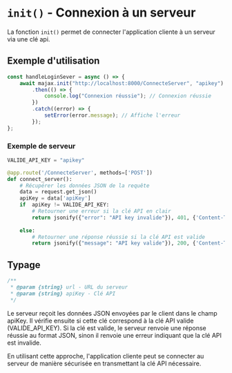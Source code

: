 # `init()` - Connexion à un serveur

La fonction `init()` permet de connecter l'application cliente à un serveur via une clé api.

## Exemple d'utilisation

```js
const handleLoginSever = async () => {
    await majax.init("http://localhost:8000/ConnecteServer", "apikey") // Connexion au serveur avec la clé api
        .then(() => {
            console.log("Connexion réussie"); // Connexion réussie
        })
        .catch((error) => {
            setError(error.message); // Affiche l'erreur
        });
};
```

### Exemple de serveur

```python
VALIDE_API_KEY = "apikey"

@app.route('/ConnecteServer', methods=['POST'])
def connect_server():
    # Récupérer les données JSON de la requête
    data = request.get_json()
    apiKey = data['apiKey']
    if  apiKey != VALIDE_API_KEY:
        # Retourner une erreur si la clé API en clair
        return jsonify({"error": "API key invalide"}), 401, {'Content-Type': 'application/json'}
        
    else:
        # Retourner une réponse réussie si la clé API est valide
        return jsonify({"message": "API key valide"}), 200, {'Content-Type': 'application/json'}
```

## Typage

```js
/**
 * @param {string} url - URL du serveur
 * @param {string} apiKey - Clé API
 */
```

Le serveur reçoit les données JSON envoyées par le client dans le champ apiKey. Il vérifie ensuite si cette clé correspond à la clé API valide (VALIDE_API_KEY). Si la clé est valide, le serveur renvoie une réponse réussie au format JSON, sinon il renvoie une erreur indiquant que la clé API est invalide.

En utilisant cette approche, l'application cliente peut se connecter au serveur de manière sécurisée en transmettant la clé API nécessaire.